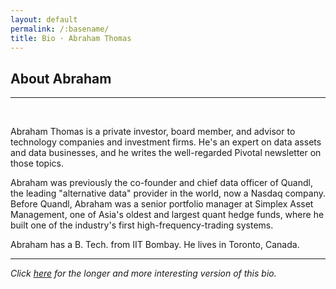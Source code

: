 ```yaml
---
layout: default
permalink: /:basename/
title: Bio · Abraham Thomas
---
```

## About Abraham

----

<br/>

Abraham Thomas is a private investor, board member, and advisor to technology companies and investment firms.  He's an expert on data assets and data businesses, and he writes the well-regarded Pivotal newsletter on those topics.  

Abraham was previously the co-founder and chief data officer of Quandl, the leading "alternative data" provider in the world, now a Nasdaq company.  Before Quandl, Abraham was a senior portfolio manager at Simplex Asset Management, one of Asia's oldest and largest quant hedge funds, where he built one of the industry's first high-frequency-trading systems.  

Abraham has a B. Tech. from IIT Bombay.  He lives in Toronto, Canada.


---

*Click [here](/bio) for the longer and more interesting version of this bio.*

<br/>
<br/>